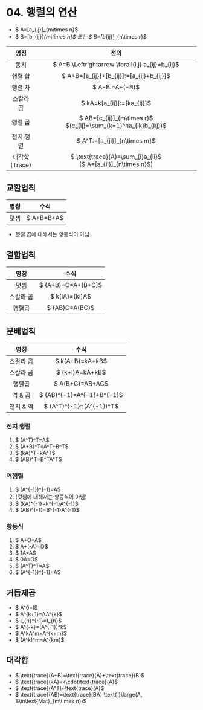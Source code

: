 # 04. 행렬의 연산
* $ A=[a_{ij}]_{m\times n}$
* $ B=[b_{ij}]_{m\times n}$ 또는 $ B=[b_{ij}]_{n\times r}$

|       명칭        |                                       정의                                        |
| :-------------: | :-----------------------------------------------------------------------------: |
|       동치        |             $ A=B \Leftrightarrow \forall(i,j) a_{ij}=b_{ij}$             |
|      행렬 합       |                 $ A+B=[a_{ij}]+[b_{ij}]:=[a_{ij}+b_{ij}]$                 |
|      행렬 차       |                              $ A-B:=A+(-B)$                               |
|      스칼라 곱      |                        $ kA=k[a_{ij}]:=[ka_{ij}]$                         |
|      행렬 곱       |   $ AB=[c_{ij}]_{m\times r}$  $(c_{ij}=\sum_{k=1}^na_{ik}b_{kj})$   |
|      전치 행렬      |                       $ A^T:=[a_{ji}]_{n\times m}$                        |
| 대각합<br/>(Trace) | $ \text{trace}(A)=\sum_{i}a_{ii}$ <br/> ($ A=[a_{ii}]_{n\times n}$) |
## 교환법칙

| 명칭  |        수식        |
| :-: | :--------------: |
| 덧셈  | $ A+B=B+A$ |
* 행렬 곱에 대해서는 항등식이 아님.
## 결합법칙

|   명칭   |                수식                |
| :----: | :------------------------------: |
|   덧셈   |     $ (A+B)+C=A+(B+C)$     |
| 스칼라 곱  |       $ k(lA)=(kl)A$       |
|  행렬곱   |       $ (AB)C=A(BC)$       |

## 분배법칙

|    명칭    |                수식                |
| :------: | :------------------------------: |
|  스칼라 곱   |      $ k(A+B)=kA+kB$       |
|  스칼라 곱   |      $ (k+l)A=kA+kB$       |
|   행렬곱    |      $ A(B+C)=AB+AC$       |
|  역 & 곱   | $ (AB)^{-1}=A^{-1}+B^{-1}$ |
|  전치 & 역  |  $ (A^T)^{-1}=(A^{-1})^T$  |
### 전치 행렬
1) $ (A^T)^T=A$
2) $ (A+B)^T=A^T+B^T$
3) $ (kA)^T=kA^T$
4) $ (AB)^T=B^TA^T$
### 역행렬 
1) $ (A^{-1})^{-1}=A$
2) (덧셈에 대해서는 항등식이 아님)
3) $ (kA)^{-1}=k^{-1}A^{-1}$
4) $ (AB)^{-1}=B^{-1}A^{-1}$

### 항등식
1) $ A+O=A$
2) $ A+(-A)=O$
3) $ 1A=A$
4) $ 0A=O$
5) $ (A^T)^T=A$
6) $ (A^{-1})^{-1}=A$
## 거듭제곱
* $ A^0=I$
* $ A^{k+1}=AA^{k}$
* $ I_{n}^{-1}=I_{n}$
* $ A^{-k}=(A^{-1})^k$
* $ A^kA^m=A^{k+m}$
* $ (A^k)^m=A^{km}$ 

## 대각합
* $ \text{trace}(A+B)=\text{trace}(A)+\text{trace}(B)$
* $ \text{trace}(kA)=k\cdot\text{trace}(A)$
* $ \text{trace}(A^T)=\text{trace}(A)$
* $ \text{trace}(AB)=\text{trace}(BA) \text{  }\large(A, B\in\text{Mat}_{m\times n})$

